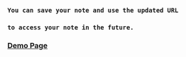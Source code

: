 ### `You can save your note and use the updated URL`
### `to access your note in the future.`
### [Demo Page](#)
